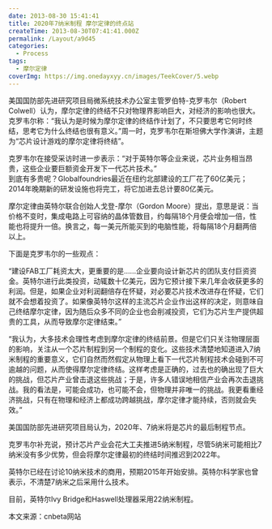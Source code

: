 ```yaml
---
date: 2013-08-30 15:41:41
title: 2020年7纳米制程 摩尔定律的终点站
createTime: 2013-08-30T07:41:41.000Z
permalink: /Layout/a9d45
categories:
  - Process
tags:
  - 摩尔定律
coverImg: https://img.onedayxyy.cn/images/TeekCover/5.webp
---
```


美国国防部先进研究项目局微系统技术办公室主管罗伯特-克罗韦尔（Robert Colwell）认为，摩尔定律的终结不只对物理界影响巨大，对经济的影响也很大。克罗韦尔称：“我认为是时候为摩尔定律的终结作计划了，不只要思考它何时终结，思考它为什么终结也很有意义。”周一时，克罗韦尔在斯坦佛大学作演讲，主题为“芯片设计游戏的摩尔定律将终结”。

克罗韦尔在接受采访时进一步表示：“对于英特尔等企业来说，芯片业务相当昂贵，这些企业要巨额资金开发下一代芯片技术。”  
到底有多贵呢？Globalfoundries最近在纽约北部建设的工厂花了60亿美元；2014年晚期新的研发设施也将完工，将它加进去总计要80亿美元。

摩尔定律由英特尔联合创始人戈登-摩尔（Gordon Moore）提出，意思是说：当价格不变时，集成电路上可容纳的晶体管数目，约每隔18个月便会增加一倍，性能也将提升一倍。换言之，每一美元所能买到的电脑性能，将每隔18个月翻两倍以上。

下面是克罗韦尔的一些观点：

“建设FAB工厂耗资太大，更重要的是……企业要向设计新芯片的团队支付巨资资金。英特尔进行此类投资，动辄数十亿美元，因为它预计接下来几年会收获更多的利润。但是，如果企业对利润翻倍存在怀疑，对必要芯片技术改进存在怀疑，它们就不会想着投资了。如果像英特尔这样的主流芯片企业作出这样的决定，则意味自己终结摩尔定律，因为随后众多不同的企业也会削减投资，它们为芯片生产提供超贵的工具，从而导致摩尔定律结束。”

“我认为，大多技术会理性考虑到摩尔定律的终结前景。但是它们只关注物理层面的影响，关注从一个芯片制程到另一个制程的变化。这些技术清楚地知道进入7纳米制程的重要意义，它们自然而然假定从物理上看下一代芯片制程技术会碰到不可逾越的问题，从而使得摩尔定律终结。这样考虑是正确的，过去也的确出现了巨大的挑战，但芯片产业曾击退这些挑战；于是，许多人错误地相信产业会再次击退挑战。我的看法是，可能会成功，也可能不会，但物理并非唯一的挑战。我更看重经济挑战，只有在物理和经济上都成功跨越挑战，摩尔定律才能持续，否则就会失效。”

美国国防部先进研究项目局认为，2020年、7纳米将是芯片的最后制程节点。

克罗韦尔补充说，预计芯片产业会花大工夫推进5纳米制程，尽管5纳米可能相比7纳米没有多少优势，但会将摩尔定律最初的终结时间推迟到2022年。

英特尔已经在讨论10纳米技术的商用，预期2015年开始安排。英特尔科学家也曾表示，不清楚7纳米之后采用什么技术。

目前，英特尔Ivy Bridge和Haswell处理器采用22纳米制程。

本文来源：cnbeta网站
